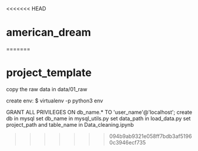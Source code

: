 <<<<<<< HEAD
# american_dream
=======
# project_template


copy the raw data in data/01_raw

create env: $ virtualenv -p python3 env



GRANT ALL PRIVILEGES ON db_name.* TO 'user_name'@'localhost';
create db in mysql
set db_name in mysql_utils.py
set data_path in load_data.py
set project_path and table_name in Data_cleaning.ipynb


>>>>>>> 094b9ab9321e058ff7bdb3af51960c3946ecf735
